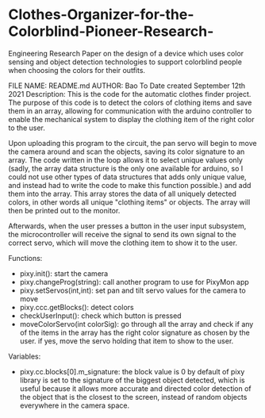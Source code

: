 # Clothes-Organizer-for-the-Colorblind-Pioneer-Research-
Engineering Research Paper on the design of a device which uses color sensing and object detection technologies to support colorblind people when choosing the colors for their outfits.

  FILE NAME: README.md
  AUTHOR: Bao To
  Date created September 12th 2021
  Description: This is the code for the automatic clothes finder project. The purpose of this code
  is to detect the colors of clothing items and save them in an array, allowing for communication with the arduino controller to
  enable the mechanical system to display the clothing item of the right color to the user.

  Upon uploading this program to the circuit, the pan servo will begin to move the camera around and scan the objects, saving its color
  signature to an array. The code written in the loop allows it to select unique values only (sadly, the array data structure is the
  only one available for arduino, so I could not use other types of data structures that adds only unique value, and instead had to
  write the code to make this function possible.) and add them into the array. This array stores the data of all uniquely detected colors,
  in other words all unique "clothing items" or objects. The array will then be printed out to the monitor.

  Afterwards, when the user presses a button in the user input subsystem, the microcontroller will receive the signal to send its own signal to the correct servo, which will move the clothing item to show it to the user. 

  Functions:
  - pixy.init(): start the camera
  - pixy.changeProg(string): call another program to use for PixyMon app
  - pixy.setServos(int,int): set pan and tilt servo values for the camera to move
  - pixy.ccc.getBlocks(): detect colors
  - checkUserInput(): check which button is pressed
  - moveColorServo(int colorSig): go through all the array and check if any of the items in the array has the right color signature as chosen by the user. if yes, move the servo holding that item to show to the user.

  Variables:
  - pixy.cc.blocks[0].m_signature: the block value is 0 by default of pixy library is set to the signature of the biggest object detected,
  which is useful because it allows more accurate and directed color detection of the object that is the closest to the screen,
  instead of random objects everywhere in the camera space.
